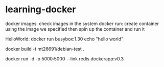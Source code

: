 # learning-docker

docker images: check images in the system
docker run: create container using the image we specified then spin up the container and run it

HelloWorld:
docker run busybox:1.30 echo "hello world"

docker build -t mt26691/debian-test .

docker run -d -p 5000:5000 --link redis dockerapp:v0.3
